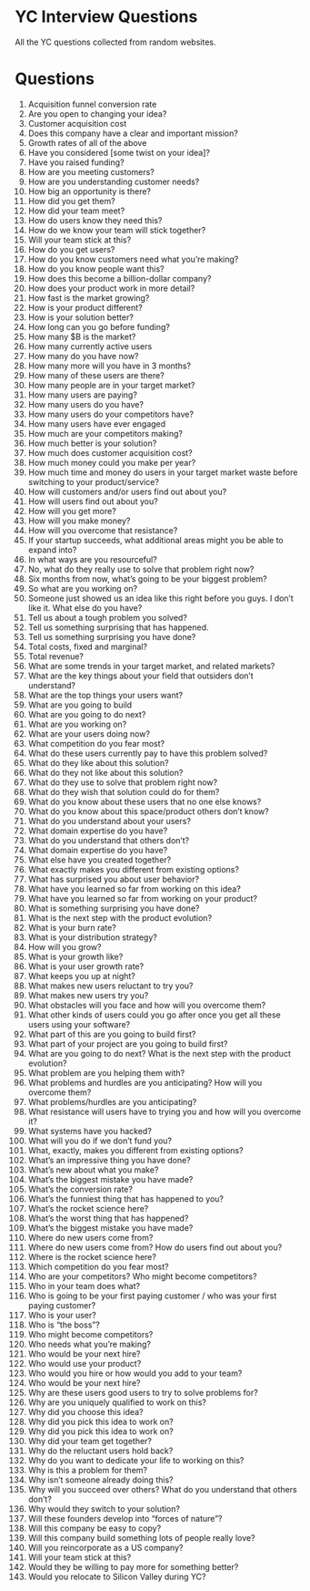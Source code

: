# YC Interview Questions

All the YC questions collected from random websites.


# Questions

1.	Acquisition funnel conversion rate
1.	Are you open to changing your idea?
1.	Customer acquisition cost
1.	Does this company have a clear and important mission?
1.	Growth rates of all of the above
1.	Have you considered [some twist on your idea]?
1.	Have you raised funding?
1.	How are you meeting customers?
1.	How are you understanding customer needs?
1.	How big an opportunity is there?
1.	How did you get them?
1.	How did your team meet?
1.	How do users know they need this?
1.	How do we know your team will stick together?
1.	Will your team stick at this?
1.	How do you get users?
1.	How do you know customers need what you’re making?
1.	How do you know people want this?
1.	How does this become a billion-dollar company?
1.	How does your product work in more detail?
1.	How fast is the market growing?
1.	How is your product different?
1.	How is your solution better?
1.	How long can you go before funding?
1.	How many $B is the market?
1.	How many currently active users
1.	How many do you have now?
1.	How many more will you have in 3 months?
1.	How many of these users are there?
1.	How many people are in your target market?
1.	How many users are paying?
1.	How many users do you have?
1.	How many users do your competitors have?
1.	How many users have ever engaged
1.	How much are your competitors making?
1.	How much better is your solution?
1.	How much does customer acquisition cost?
1.	How much money could you make per year?
1.	How much time and money do users in your target market waste before switching to your product/service?
1.	How will customers and/or users find out about you?
1.	How will users find out about you?
1.	How will you get more?
1.	How will you make money?
1.	How will you overcome that resistance?
1.	If your startup succeeds, what additional areas might you be able to expand into?
1.	In what ways are you resourceful?
1.	No, what do they really use to solve that problem right now?
1.	Six months from now, what’s going to be your biggest problem?
1.	So what are you working on?
1.	Someone just showed us an idea like this right before you guys. I don’t like it. What else do you have?
1.	Tell us about a tough problem you solved?
1.	Tell us something surprising that has happened.
1.	Tell us something surprising you have done?
1.	Total costs, fixed and marginal?
1.	Total revenue?
1.	What are some trends in your target market, and related markets?
1.	What are the key things about your field that outsiders don’t understand?
1.	What are the top things your users want?
1.	What are you going to build
1.	What are you going to do next?
1.	What are you working on?
1.	What are your users doing now?
1.	What competition do you fear most?
1.	What do these users currently pay to have this problem solved?
1.	What do they like about this solution?
1.	What do they not like about this solution?
1.	What do they use to solve that problem right now?
1.	What do they wish that solution could do for them?
1.	What do you know about these users that no one else knows?
1.	What do you know about this space/product others don’t know?
1.	What do you understand about your users?
1.	What domain expertise do you have?
1.	What do you understand that others don’t?
1.	What domain expertise do you have?
1.	What else have you created together?
1.	What exactly makes you different from existing options?
1.	What has surprised you about user behavior?
1.	What have you learned so far from working on this idea?
1.	What have you learned so far from working on your product?
1.	What is something surprising you have done?
1.	What is the next step with the product evolution?
1.	What is your burn rate?
1.	What is your distribution strategy?
1.	How will you grow?
1.	What is your growth like?
1.	What is your user growth rate?
1.	What keeps you up at night?
1.	What makes new users reluctant to try you?
1.	What makes new users try you?
1.	What obstacles will you face and how will you overcome them?
1.	What other kinds of users could you go after once you get all these users using your software?
1.	What part of this are you going to build first?
1.	What part of your project are you going to build first?
1.	What are you going to do next? What is the next step with the product evolution?
1.	What problem are you helping them with?
1.	What problems and hurdles are you anticipating? How will you overcome them?
1.	What problems/hurdles are you anticipating?
1.	What resistance will users have to trying you and how will you overcome it?
1.	What systems have you hacked?
1.	What will you do if we don’t fund you?
1.	What, exactly, makes you different from existing options?
1.	What’s an impressive thing you have done?
1.	What’s new about what you make?
1.	What’s the biggest mistake you have made?
1.	What’s the conversion rate?
1.	What’s the funniest thing that has happened to you?
1.	What’s the rocket science here?
1.	What’s the worst thing that has happened?
1.	What’s the biggest mistake you have made?
1.	Where do new users come from?
1.	Where do new users come from? How do users find out about you?
1.	Where is the rocket science here?
1.	Which competition do you fear most?
1.	Who are your competitors? Who might become competitors?
1.	Who in your team does what?
1.	Who is going to be your first paying customer / who was your first paying customer?
1.	Who is your user?
1.	Who is “the boss”?
1.	Who might become competitors?
1.	Who needs what you’re making?
1.	Who would be your next hire?
1.	Who would use your product?
1.	Who would you hire or how would you add to your team?
1.	Who would be your next hire?
1.	Why are these users good users to try to solve problems for?
1.	Why are you uniquely qualified to work on this?
1.	Why did you choose this idea?
1.	Why did you pick this idea to work on?
1.	Why did you pick this idea to work on?
1.	Why did your team get together?
1.	Why do the reluctant users hold back?
1.	Why do you want to dedicate your life to working on this?
1.	Why is this a problem for them?
1.	Why isn’t someone already doing this?
1.	Why will you succeed over others? What do you understand that others don’t?
1.	Why would they switch to your solution?
1.	Will these founders develop into “forces of nature”?
1.	Will this company be easy to copy?
1.	Will this company build something lots of people really love?
1.	Will you reincorporate as a US company?
1.	Will your team stick at this?
1.	Would they be willing to pay more for something better?
1.	Would you relocate to Silicon Valley during YC?

